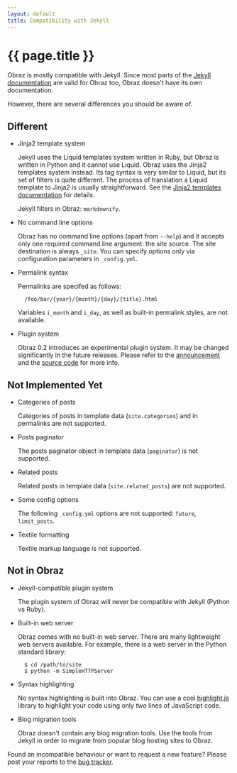 ```yaml
---
layout: default
title: Compatibility with Jekyll
---
```


{{ page.title }}
================

Obraz is mostly compatible with Jekyll. Since most parts of the [Jekyll
documentation][1] are valid for Obraz too, Obraz doesn't have its own
documentation.

However, there are several differences you should be aware of.

Different
---------

* Jinja2 template system

    Jekyll uses the Liquid templates system written in Ruby, but Obraz is
    written in Python and it cannot use Liquid. Obraz uses the Jinja2 templates
    system instead. Its tag syntax is very similar to Liquid, but its set of
    filters is quite different. The process of translation a Liquid template to
    Jinja2 is usually straightforward. See the [Jinja2 templates
    documentation][2] for details.

    Jekyll filters in Obraz: `markdownify`.

* No command line options

    Obraz has no command line options (apart from `--help`) and it accepts only
    one required command line argument: the site source. The site destination
    is always `_site`. You can specify options only via configuration
    parameters in `_config.yml`.

* Permalink syntax

    Permalinks are specifed as follows:

        /foo/bar/{year}/{month}/{day}/{title}.html

    Variables `i_month` and `i_day`, as well as built-in permalink styles, are
    not available.

* Plugin system

    Obraz 0.2 introduces an experimental plugin system. It may be changed
    significantly in the future releases. Please refer to the [announcement][5]
    and the [source code][6] for more info.


Not Implemented Yet
-------------------


* Categories of posts

    Categories of posts in template data (`site.categories`) and in permalinks
    are not supported.

* Posts paginator

    The posts paginator object in template data (`paginator`) is not supported.

* Related posts

    Related posts in template data (`site.related_posts`) are not supported.

* Some config options

    The following `_config.yml` options are not supported: `future`,
    `limit_posts`.

* Textile formatting

    Textile markup language is not supported.


Not in Obraz
------------

* Jekyll-compatible plugin system

    The plugin system of Obraz will never be compatible with Jekyll (Python vs
    Ruby).

* Built-in web server

    Obraz comes with no built-in web server. There are many lightweight web
    servers available. For example, there is a web server in the Python standard
    library:

        $ cd /path/to/site
        $ python -m SimpleHTTPServer

* Syntax highlighting

    No syntax highlighting is built into Obraz. You can use a cool
    [highlight.js][3] library to highlight your code using only _two_ lines of
    JavaScript code.

* Blog migration tools

    Obraz doesn't contain any blog migration tools. Use the tools from Jekyll in
    order to migrate from popular blog hosting sites to Obraz.


Found an incompatible behaviour or want to request a new feature? Please post
your reports to the [bug tracker][4].


  [1]: https://github.com/mojombo/jekyll/wiki
  [2]: http://jinja.pocoo.org/docs/templates/
  [3]: http://softwaremaniacs.org/soft/highlight/en/
  [4]: https://bitbucket.org/vlasovskikh/obraz/issues
  [5]: http://obraz.pirx.ru/2012/06/02/obraz-0.2.html
  [6]: https://bitbucket.org/vlasovskikh/obraz/src/master/obraz.py

